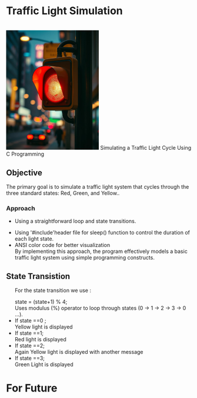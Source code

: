 <h1>Traffic Light Simulation </h1><br>
<img src ="https://github.com/MohitPaudel05/TrafficLIghtMImic/blob/main/TrafficLight.jpg" width =50% height=50%>
Simulating a Traffic Light Cycle Using C Programming <br>
<h2>Objective</h2>
The primary goal is to simulate a traffic light system that cycles through the three standard states: Red, Green, and Yellow..


<h3>Approach</h3>
<ul>
<li><p>Using a straightforward loop and state transitions. </p></li>
<li>  Using '#include<unistd.h>'header file for sleep() function to control the duration of each light state.</li>
<li>ANSI color code for better visualization</li>
 By implementing this approach, the program effectively models a basic traffic light system using simple programming constructs.

</ul>

  <b><h2> State Transistion</h2></b>
  <ul>	
  <p> For the state transition we use :</p>  
state = (state+1) % 4;<br>
Uses modulus (%) operator to loop through states (0 → 1 → 2 → 3 → 0 ...). <br>
<li>If state ==0 ;</li>
Yellow light is displayed<br>
<li>If state ==1;</li>
Red light is displayed<br>
<li>If state ==2;</li>
Again Yellow light is displayed with another message<br>
<li>If state ==3;</li>
Green Light is displayed<br>
  </ul>

<h1> For Future</h1>

  



